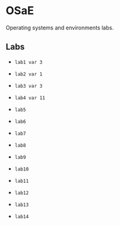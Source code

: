 # OSaE

Operating systems and environments labs.

## Labs

* `lab1 var 3`

* `lab2 var 1`

* `lab3 var 3`

* `lab4 var 11`

* `lab5`

* `lab6`

* `lab7`

* `lab8`

* `lab9`

* `lab10`

* `lab11`

* `lab12`

* `lab13`

* `lab14`